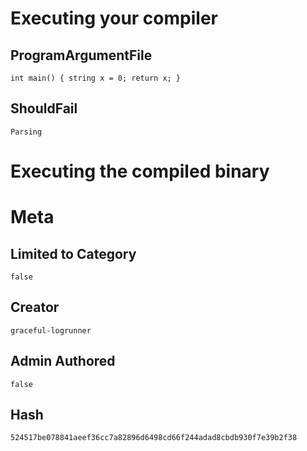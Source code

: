 # Executing your compiler

## ProgramArgumentFile

```
int main() { string x = 0; return x; }
```

## ShouldFail

```
Parsing
```

# Executing the compiled binary

# Meta

## Limited to Category

```
false
```

## Creator

```
graceful-logrunner
```

## Admin Authored

```
false
```

## Hash

```
524517be078841aeef36cc7a82896d6498cd66f244adad8cbdb930f7e39b2f38
```
